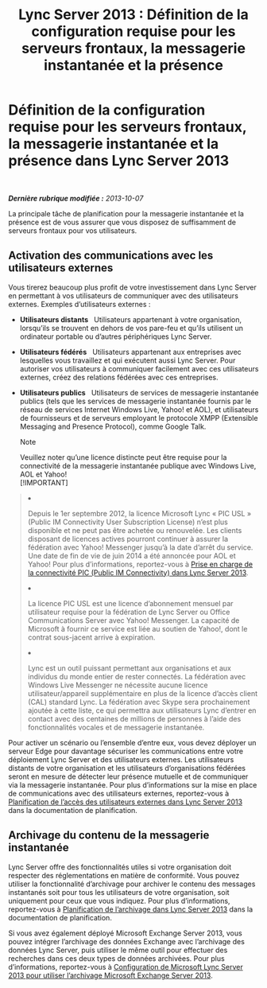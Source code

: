 ﻿---
title: 'Lync Server 2013 : Définition de la configuration requise pour les serveurs frontaux, la messagerie instantanée et la présence'
TOCTitle: Définition de la configuration requise pour les serveurs frontaux, la messagerie instantanée et la présence
ms:assetid: c21198bc-520c-4d17-8b84-7ff1475b9b0a
ms:mtpsurl: https://technet.microsoft.com/fr-fr/library/Gg412956(v=OCS.15)
ms:contentKeyID: 49298734
ms.date: 05/20/2016
mtps_version: v=OCS.15
ms.translationtype: HT
---

# Définition de la configuration requise pour les serveurs frontaux, la messagerie instantanée et la présence dans Lync Server 2013

 

_**Dernière rubrique modifiée :** 2013-10-07_

La principale tâche de planification pour la messagerie instantanée et la présence est de vous assurer que vous disposez de suffisamment de serveurs frontaux pour vos utilisateurs.

## Activation des communications avec les utilisateurs externes

Vous tirerez beaucoup plus profit de votre investissement dans Lync Server en permettant à vos utilisateurs de communiquer avec des utilisateurs externes. Exemples d’utilisateurs externes :

  - **Utilisateurs distants**   Utilisateurs appartenant à votre organisation, lorsqu’ils se trouvent en dehors de vos pare-feu et qu’ils utilisent un ordinateur portable ou d’autres périphériques Lync Server.

  - **Utilisateurs fédérés**   Utilisateurs appartenant aux entreprises avec lesquelles vous travaillez et qui exécutent aussi Lync Server. Pour autoriser vos utilisateurs à communiquer facilement avec ces utilisateurs externes, créez des relations fédérées avec ces entreprises.

  - **Utilisateurs publics**   Utilisateurs de services de messagerie instantanée publics (tels que les services de messagerie instantanée fournis par le réseau de services Internet Windows Live, Yahoo\! et AOL), et utilisateurs de fournisseurs et de serveurs employant le protocole XMPP (Extensible Messaging and Presence Protocol), comme Google Talk.
    
    > [!NOTE]  
    > Veuillez noter qu’une licence distincte peut être requise pour la connectivité de la messagerie instantanée publique avec Windows Live, AOL et Yahoo!    
    > [!IMPORTANT]  
    > <ul>    
> <li><p>Depuis le 1er septembre 2012, la licence Microsoft Lync « PIC USL » (Public IM Connectivity User Subscription License) n’est plus disponible et ne peut pas être achetée ou renouvelée. Les clients disposant de licences actives pourront continuer à assurer la fédération avec Yahoo! Messenger jusqu’à la date d’arrêt du service. Une date de fin de vie de juin 2014 a été annoncée pour AOL et Yahoo! Pour plus d’informations, reportez-vous à <a href="lync-server-2013-support-for-public-instant-messenger-connectivity.md">Prise en charge de la connectivité PIC (Public IM Connectivity) dans Lync Server 2013</a>.</p></li>    
> <li><p>La licence PIC USL est une licence d’abonnement mensuel par utilisateur requise pour la fédération de Lync Server ou Office Communications Server avec Yahoo! Messenger. La capacité de Microsoft à fournir ce service est liée au soutien de Yahoo!, dont le contrat sous-jacent arrive à expiration.</p></li>    
> <li><p>Lync est un outil puissant permettant aux organisations et aux individus du monde entier de rester connectés. La fédération avec Windows Live Messenger ne nécessite aucune licence utilisateur/appareil supplémentaire en plus de la licence d’accès client (CAL) standard Lync. La fédération avec Skype sera prochainement ajoutée à cette liste, ce qui permettra aux utilisateurs Lync d’entrer en contact avec des centaines de millions de personnes à l’aide des fonctionnalités vocales et de messagerie instantanée.</p></li>    </ul>


Pour activer un scénario ou l’ensemble d’entre eux, vous devez déployer un serveur Edge pour davantage sécuriser les communications entre votre déploiement Lync Server et des utilisateurs externes. Les utilisateurs distants de votre organisation et les utilisateurs d’organisations fédérées seront en mesure de détecter leur présence mutuelle et de communiquer via la messagerie instantanée. Pour plus d’informations sur la mise en place de communications avec des utilisateurs externes, reportez-vous à [Planification de l’accès des utilisateurs externes dans Lync Server 2013](lync-server-2013-planning-for-external-user-access.md) dans la documentation de planification.

## Archivage du contenu de la messagerie instantanée

Lync Server offre des fonctionnalités utiles si votre organisation doit respecter des réglementations en matière de conformité. Vous pouvez utiliser la fonctionnalité d’archivage pour archiver le contenu des messages instantanés soit pour tous les utilisateurs de votre organisation, soit uniquement pour ceux que vous indiquez. Pour plus d’informations, reportez-vous à [Planification de l’archivage dans Lync Server 2013](lync-server-2013-planning-for-archiving.md) dans la documentation de planification.

Si vous avez également déployé Microsoft Exchange Server 2013, vous pouvez intégrer l’archivage des données Exchange avec l’archivage des données Lync Server, puis utiliser le même outil pour effectuer des recherches dans ces deux types de données archivées. Pour plus d’informations, reportez-vous à [Configuration de Microsoft Lync Server 2013 pour utiliser l’archivage Microsoft Exchange Server 2013](configuring-lync-server-2013-to-use-microsoft-exchange-server-2013-archiving.md).

